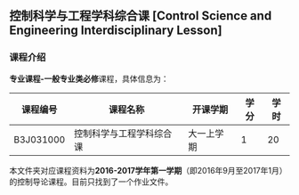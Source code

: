 ## 控制科学与工程学科综合课 [Control Science and Engineering Interdisciplinary Lesson]

### 课程介绍

**专业课程-一般专业类必修**课程，具体信息为：

| 课程编号 | 课程名称 | 开课学期 | 学分 | 学时 |
| --- | --- | --- | --- | --- |
| B3J031000 | 控制科学与工程学科综合课 | 大一上学期 | 1 | 20 |

本文件夹对应课程资料为**2016-2017学年第一学期**（即2016年9月至2017年1月）的控制导论课程。目前只找到了一个作业文件。
